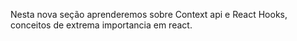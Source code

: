 Nesta nova seção aprenderemos sobre Context api e React Hooks, conceitos de extrema importancia em react.